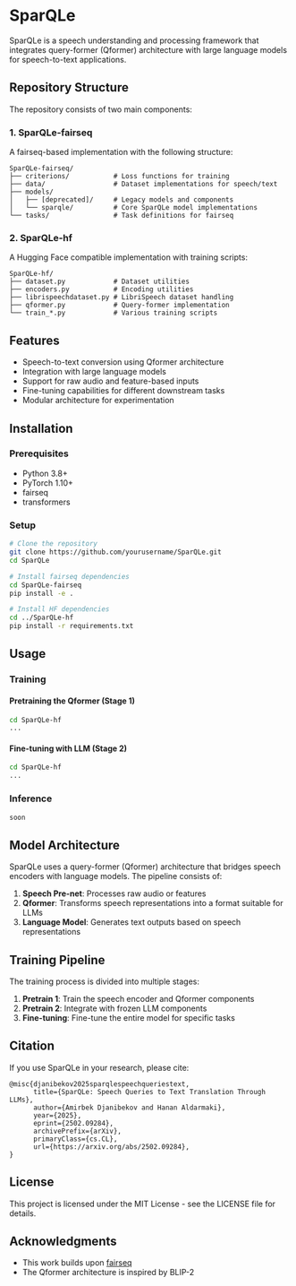 # SparQLe

SparQLe is a speech understanding and processing framework that integrates query-former (Qformer) architecture with large language models for speech-to-text applications.

## Repository Structure

The repository consists of two main components:

### 1. SparQLe-fairseq

A fairseq-based implementation with the following structure:

```
SparQLe-fairseq/
├── criterions/           # Loss functions for training
├── data/                 # Dataset implementations for speech/text
├── models/
│   ├── [deprecated]/     # Legacy models and components
│   └── sparqle/          # Core SparQLe model implementations
└── tasks/                # Task definitions for fairseq
```

### 2. SparQLe-hf

A Hugging Face compatible implementation with training scripts:

```
SparQLe-hf/
├── dataset.py            # Dataset utilities
├── encoders.py           # Encoding utilities
├── librispeechdataset.py # LibriSpeech dataset handling
├── qformer.py            # Query-former implementation
└── train_*.py            # Various training scripts
```

## Features

- Speech-to-text conversion using Qformer architecture
- Integration with large language models
- Support for raw audio and feature-based inputs
- Fine-tuning capabilities for different downstream tasks
- Modular architecture for experimentation

## Installation

### Prerequisites

- Python 3.8+
- PyTorch 1.10+
- fairseq
- transformers

### Setup

```bash
# Clone the repository
git clone https://github.com/yourusername/SparQLe.git
cd SparQLe

# Install fairseq dependencies
cd SparQLe-fairseq
pip install -e .

# Install HF dependencies
cd ../SparQLe-hf
pip install -r requirements.txt
```

## Usage

### Training

#### Pretraining the Qformer (Stage 1)

```bash
cd SparQLe-hf
...
```

#### Fine-tuning with LLM (Stage 2)

```bash
cd SparQLe-hf
...
```

### Inference

```python
soon
```

## Model Architecture

SparQLe uses a query-former (Qformer) architecture that bridges speech encoders with language models. The pipeline consists of:

1. **Speech Pre-net**: Processes raw audio or features
2. **Qformer**: Transforms speech representations into a format suitable for LLMs
3. **Language Model**: Generates text outputs based on speech representations

## Training Pipeline

The training process is divided into multiple stages:

1. **Pretrain 1**: Train the speech encoder and Qformer components
2. **Pretrain 2**: Integrate with frozen LLM components
3. **Fine-tuning**: Fine-tune the entire model for specific tasks

## Citation

If you use SparQLe in your research, please cite:

```
@misc{djanibekov2025sparqlespeechqueriestext,
      title={SparQLe: Speech Queries to Text Translation Through LLMs}, 
      author={Amirbek Djanibekov and Hanan Aldarmaki},
      year={2025},
      eprint={2502.09284},
      archivePrefix={arXiv},
      primaryClass={cs.CL},
      url={https://arxiv.org/abs/2502.09284}, 
}
```

## License

This project is licensed under the MIT License - see the LICENSE file for details.

## Acknowledgments

- This work builds upon [fairseq](https://github.com/facebookresearch/fairseq)
- The Qformer architecture is inspired by BLIP-2